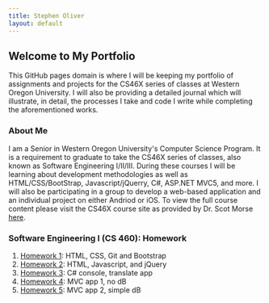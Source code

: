 ```yaml
---
title: Stephen Oliver
layout: default
---
```

## Welcome to My Portfolio

This GitHub pages domain is where I will be keeping my portfolio of assignments and projects for the CS46X series of classes at Western
Oregon University. I will also be providing a detailed journal which will illustrate, in detail, the processes I take and code I write while completing the aforementioned works.

### About Me

I am a Senior in Western Oregon University's Computer Science Program. It is a requirement to graduate to take the CS46X series of classes, also known as Software Engineering I/II/III. During these courses I will be learning about development methodologies as well as HTML/CSS/BootStrap, Javascript/jQuerry, C#, ASP.NET MVC5, and more. I will also be participating in a group to develop a web-based application and an individual project on either Andriod or iOS.
To view the full course content please visit the CS46X course site as provided by Dr. Scot Morse [here](http://www.wou.edu/~morses/classes/cs46x/index.html).

### Software Engineering I (CS 460): Homework

1. [Homework 1](CS460/HW1/): HTML, CSS, Git and Bootstrap
2. [Homework 2](CS460/HW2/): HTML, Javascript, and jQuery
3. [Homework 3](CS460/HW3/): C# console, translate app
4. [Homework 4](CS460/HW4/): MVC app 1, no dB
5. [Homework 5](CS460/HW5/): MVC app 2, simple dB